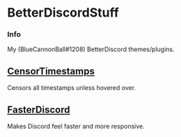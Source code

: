 # BetterDiscordStuff

### Info
My (BlueCannonBall#1208) BetterDiscord themes/plugins.

## [CensorTimestamps](https://github.com/BlueCannonBall/BetterDiscordStuff/tree/main/plugins/CensorTimestamps "CensorTimestamps")
Censors all timestamps unless hovered over.

## [FasterDiscord](https://github.com/BlueCannonBall/BetterDiscordStuff/tree/main/plugins/FasterDiscord "FasterDiscord")
Makes Discord feel faster and more responsive.
